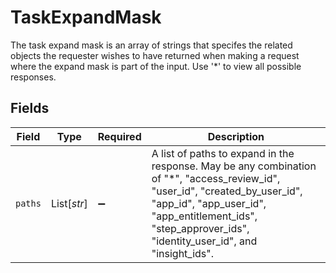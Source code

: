# TaskExpandMask

The task expand mask is an array of strings that specifes the related objects the requester wishes to have returned when making a request where the expand mask is part of the input. Use '*' to view all possible responses.


## Fields

| Field                                                                                                                                                                                                                                      | Type                                                                                                                                                                                                                                       | Required                                                                                                                                                                                                                                   | Description                                                                                                                                                                                                                                |
| ------------------------------------------------------------------------------------------------------------------------------------------------------------------------------------------------------------------------------------------ | ------------------------------------------------------------------------------------------------------------------------------------------------------------------------------------------------------------------------------------------ | ------------------------------------------------------------------------------------------------------------------------------------------------------------------------------------------------------------------------------------------ | ------------------------------------------------------------------------------------------------------------------------------------------------------------------------------------------------------------------------------------------ |
| `paths`                                                                                                                                                                                                                                    | List[*str*]                                                                                                                                                                                                                                | :heavy_minus_sign:                                                                                                                                                                                                                         | A list of paths to expand in the response. May be any combination of "*", "access_review_id", "user_id", "created_by_user_id", "app_id", "app_user_id", "app_entitlement_ids", "step_approver_ids", "identity_user_id", and "insight_ids". |